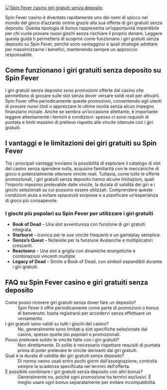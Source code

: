 [![Spin Fever casino giri gratuiti senza deposito](https://123-caf.pages.dev/gitsignup.png)](https://vrmoo.ru/Bt82HjjY)

<div>   <p>Spin Fever casino è diventato rapidamente uno dei nomi di spicco nel mondo del gioco d’azzardo online grazie alla sua offerta di giri gratuiti senza deposito. Questa tipologia di bonus rappresenta un’opportunità imperdibile per chi vuole provare nuovi giochi senza rischiare il proprio denaro. Leggere questa guida ti permetterà di scoprire come funzionano i giri gratuiti senza deposito su Spin Fever, perché sono vantaggiosi e quali strategie adottare per massimizzarne i benefici, mantenendo sempre un approccio responsabile.</p>    <h2>Come funzionano i giri gratuiti senza deposito su Spin Fever</h2>   <p>I giri gratuiti senza deposito sono promozioni offerte dal casino che permettono di giocare sulle slot senza dover versare soldi reali per attivarli. Spin Fever offre periodicamente queste promozioni, consentendo agli utenti di provare nuovi titoli o apprezzare le ultime novità senza alcun impegno finanziario iniziale. Anche se sembra un’occasione allettante, è importante leggere attentamente i termini e condizioni: spesso ci sono requisiti di puntata e limiti massimi di prelievo rispetto alle vincite ottenute con i giri gratuiti.</p>    <h2>I vantaggi e le limitazioni dei giri gratuiti su Spin Fever</h2>   <p>Tra i principali vantaggi troviamo la possibilità di esplorare il catalogo di slot del casino senza spendere nulla, acquisire familiarità con le meccaniche di gioco e potenzialmente ottenere vincite reali. Tuttavia, come tutte le offerte promozionali, i giri gratuiti senza deposito hanno alcune limitazioni, quali l’importo massimo prelevabile dalle vincite, la durata di validità dei giri e i giochi selezionati su cui possono essere utilizzati. Comprendere queste condizioni aiuta a evitare spiacevoli sorprese e a pianificare un’esperienza di gioco più consapevole.</p>    <h3>I giochi più popolari su Spin Fever per utilizzare i giri gratuiti</h3>   <ul>     <li><strong>Book of Dead</strong> – Una slot avventurosa con funzione di giri gratuiti integrata.</li>     <li><strong>Starburst</strong> – Iconica per le sue vincite frequenti e un gameplay semplice.</li>     <li><strong>Gonzo’s Quest</strong> – Notevole per la funzione Avalanche e moltiplicatori crescenti.</li>     <li><strong>Reactoonz</strong> – Una slot a griglia con dinamiche energetiche e combinazioni vincenti multiple.</li>     <li><strong>Legacy of Dead</strong> – Simile a Book of Dead, con simboli espandibili durante i giri gratuiti.</li>   </ul>    <h2>FAQ su Spin Fever casino e giri gratuiti senza deposito</h2>   <dl>     <dt>Come posso ricevere giri gratuiti senza dover fare un deposito?</dt>     <dd>Spin Fever li offre periodicamente come parte di promozioni o bonus di benvenuto; basta registrarsi per accedervi senza effettuare un versamento.</dd>      <dt>I giri gratuiti sono validi su tutti i giochi del casino?</dt>     <dd>No, generalmente sono limitati a slot specifiche selezionate dal casino, spesso quelle più popolari o promozionali.</dd>      <dt>Posso prelevare subito le vincite fatte con i giri gratuiti?</dt>     <dd>Non direttamente. Di solito è necessario rispettare requisiti di puntata prima di poter prelevare le vincite derivanti dai giri gratuiti.</dd>      <dt>Qual è la durata di validità dei giri gratuiti senza deposito?</dt>     <dd>Di norma vanno usati entro pochi giorni dall’assegnazione; controlla sempre la scadenza specificata nei termini dell’offerta.</dd>      <dt>È possibile combinare i giri gratuiti senza deposito con altri bonus?</dt>     <dd>Generalmente no, poiché ogni promozione ha termini esclusivi. È meglio usare ogni bonus separatamente per evitare incompatibilità.</dd>   </dl> </div>